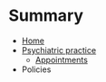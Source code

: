 # Summary

* [Home](README.md)
* [Psychiatric practice](practice/practice.md)
   * [Appointments](practice/appointments.md)
* Policies

